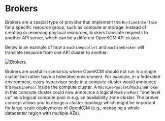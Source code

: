 # Brokers

Brokers are a special type of provider that implement the `RuntimeInterface` for a specific resource group, such as compute or storage.
Instead of creating or reserving physical resources, brokers translate requests to another API server, which can be a 
different OpenKCM API cluster.

Below is an example of how a `machinepoollet` and `machinebroker` will translate resource from one API cluster to another:

![Brokers](/brokers.png)

Brokers are useful in scenarios where OpenKCM should not run in a single cluster but rather have a federated
environment. For example, in a federated environment, every hypervisor node in a compute cluster would announce it's 
`MachinePool` inside the compute cluster. A `MachinePoollet`/`MachineBroker` in this compute cluster could now announce 
a logical `MachinePool` "one level up" as a logical compute pool in e.g. an availability zone cluster. The broker concept
allows you to design a cluster topology which might be important for large-scale deployments of OpenKCM (e.g., managing 
a whole datacenter region with multiple AZs).

